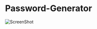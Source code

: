 # Password-Generator

![ScreenShot](https://raw.github.com/{sushmakaluva}/{Password-Generator}/{master}/{sushmakaluva/Password-Generator/Password_generator_img.png})
